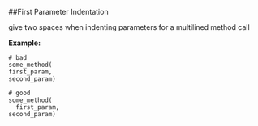##First Parameter Indentation

give two spaces when indenting parameters for a multilined method call

**Example:**

```
# bad
some_method(
first_param,
second_param)

# good
some_method(
  first_param,
second_param)
```